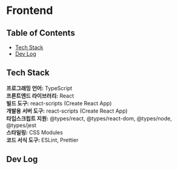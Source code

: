 # Frontend

## Table of Contents

- [Tech Stack](#tech-stack)
- [Dev Log](#dev-log)

## Tech Stack

**프로그래밍 언어:** TypeScript  
**프론트엔드 라이브러리:** React  
**빌드 도구:** react-scripts (Create React App)  
**개발용 서버 도구:** react-scripts (Create React App)  
**타입스크립트 지원:** @types/react, @types/react-dom, @types/node, @types/jest  
**스타일링:** CSS Modules  
**코드 서식 도구:** ESLint, Prettier  

## Dev Log
